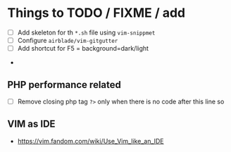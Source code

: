 # Things to TODO / FIXME / add

- [ ] Add skeleton for th `*.sh` file using `vim-snippmet`
- [ ] Configure `airblade/vim-gitgutter`
- [ ] Add shortcut for F5 = background=dark/light
-

## PHP performance related

- [ ] Remove closing php tag `?>` only when there is no code after this line so

## VIM as IDE

- https://vim.fandom.com/wiki/Use_Vim_like_an_IDE
